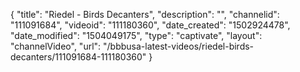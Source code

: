 {
    "title": "Riedel - Birds Decanters",
    "description": "",
    "channelid": "111091684",
    "videoid": "111180360",
    "date_created": "1502924478",
    "date_modified": "1504049175",
    "type": "captivate",
    "layout": "channelVideo",
    "url": "\/bbbusa-latest-videos\/riedel-birds-decanters\/111091684-111180360"
}